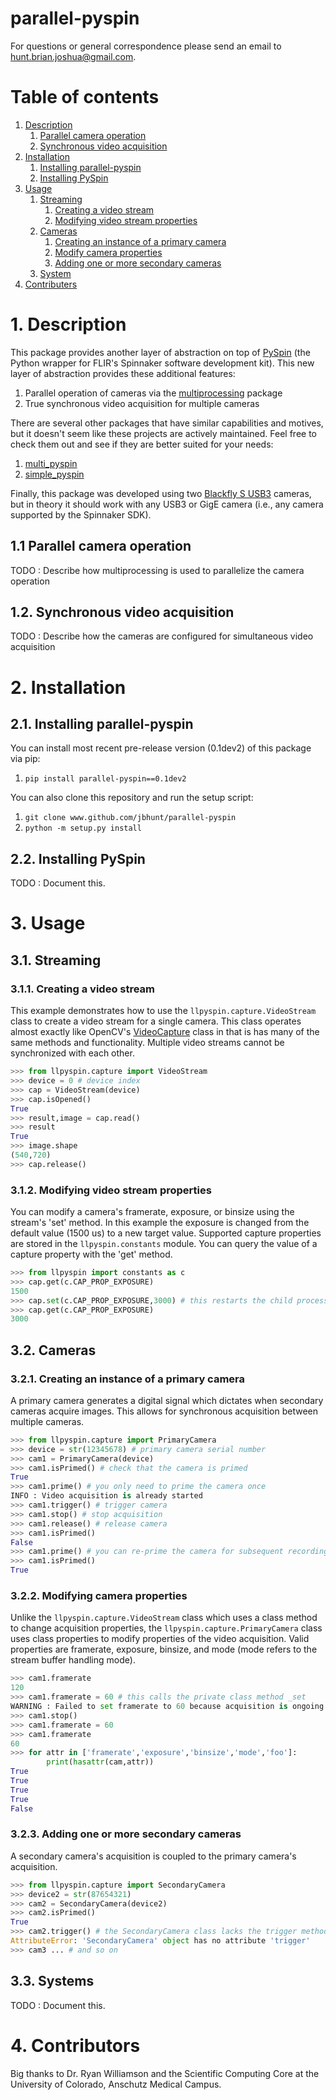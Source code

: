 # parallel-pyspin #
For questions or general correspondence please send an email to hunt.brian.joshua@gmail.com.

# Table of contents #
1. [Description](https://github.com/jbhunt/parallel-pyspin/#1-description)
   1. [Parallel camera operation](https://github.com/jbhunt/parallel-pyspin/#11-parallel-camera-operation)
   2. [Synchronous video acquisition](https://github.com/jbhunt/parallel-pyspin/#12-synchronous-video-acquisition)
2. [Installation](https://github.com/jbhunt/parallel-pyspin/#2-installation)
   1. [Installing parallel-pyspin](https://github.com/jbhunt/parallel-pyspin/#21-installing-parallel-pyspin)
   2. [Installing PySpin](https://github.com/jbhunt/parallel-pyspin/#22-installing-pyspin)
3. [Usage](https://github.com/jbhunt/parallel-pyspin/#3-usage)
   1. [Streaming](https://github.com/jbhunt/parallel-pyspin/#31-streaming)
      1. [Creating a video stream](https://github.com/jbhunt/parallel-pyspin/#311-creating-a-video-stream)
      2. [Modifying video stream properties](https://github.com/jbhunt/parallel-pyspin/#312-modifying-video-stream-properties)
   2. [Cameras](https://github.com/jbhunt/parallel-pyspin/#32-cameras)
      1. [Creating an instance of a primary camera](https://github.com/jbhunt/parallel-pyspin/#321-creating-an-instance-of-a-primary-camera)
      2. [Modify camera properties](https://github.com/jbhunt/parallel-pyspin/#322-modifying-camera-properties)
      3. [Adding one or more secondary cameras](https://github.com/jbhunt/parallel-pyspin/#323-modifying-camera-properties)
   3. [System](https://github.com/jbhunt/parallel-pyspin/#33-systems)
4. [Contributers](https://github.com/jbhunt/parallel-pyspin/#4-contributers)

# 1. Description #
This package provides another layer of abstraction on top of [PySpin](https://www.flir.com/products/spinnaker-sdk/) (the Python wrapper for FLIR's Spinnaker software development kit). This new layer of abstraction provides these additional features:

1. Parallel operation of cameras via the [multiprocessing](https://docs.python.org/2/library/multiprocessing.html) package
2. True synchronous video acquisition for multiple cameras

There are several other packages that have similar capabilities and motives, but it doesn't seem like these projects are actively maintained. Feel free to check them out and see if they are better suited for your needs:

1. [multi_pyspin](https://github.com/justinblaber/multi_pyspin)
2. [simple_pyspin](https://github.com/klecknerlab/simple_pyspin)

Finally, this package was developed using two [Blackfly S USB3](https://www.flir.com/products/blackfly-s-usb3/) cameras, but in theory it should work with any USB3 or GigE camera (i.e., any camera supported by the Spinnaker SDK).

## 1.1 Parallel camera operation ##
TODO : Describe how multiprocessing is used to parallelize the camera operation

## 1.2. Synchronous video acquisition ##
TODO : Describe how the cameras are configured for simultaneous video acquisition

# 2. Installation #
## 2.1. Installing parallel-pyspin ##
You can install most recent pre-release version (0.1dev2) of this package via pip:
1. `pip install parallel-pyspin==0.1dev2`

You can also clone this repository and run the setup script:
1. `git clone www.github.com/jbhunt/parallel-pyspin`
2. `python -m setup.py install`

## 2.2. Installing PySpin ##
TODO : Document this.

# 3. Usage #
## 3.1. Streaming ##
### 3.1.1. Creating a video stream ###
This example demonstrates how to use the `llpyspin.capture.VideoStream` class to create a video stream for a single camera. This class operates almost exactly like OpenCV's [VideoCapture](https://docs.opencv.org/3.4/d8/dfe/classcv_1_1VideoCapture.html) class in that is has many of the same methods and functionality. Multiple video streams cannot be synchronized with each other.

```python
>>> from llpyspin.capture import VideoStream
>>> device = 0 # device index
>>> cap = VideoStream(device)
>>> cap.isOpened()
True
>>> result,image = cap.read()
>>> result
True
>>> image.shape
(540,720)
>>> cap.release()
```

### 3.1.2. Modifying video stream properties ###
You can modify a camera's framerate, exposure, or binsize using the stream's 'set' method. In this example the exposure is changed from the default value (1500 us) to a new target value. Supported capture properties are stored in the `llpyspin.constants` module. You can query the value of a capture property with the 'get' method.

``` python
>>> from llpyspin import constants as c
>>> cap.get(c.CAP_PROP_EXPOSURE)
1500
>>> cap.set(c.CAP_PROP_EXPOSURE,3000) # this restarts the child process
>>> cap.get(c.CAP_PROP_EXPOSURE)
3000
```

## 3.2. Cameras ##
### 3.2.1. Creating an instance of a primary camera ###
A primary camera generates a digital signal which dictates when secondary cameras acquire images. This allows for synchronous acquisition between multiple cameras.

```Python
>>> from llpyspin.capture import PrimaryCamera
>>> device = str(12345678) # primary camera serial number
>>> cam1 = PrimaryCamera(device)
>>> cam1.isPrimed() # check that the camera is primed
True
>>> cam1.prime() # you only need to prime the camera once
INFO : Video acquisition is already started
>>> cam1.trigger() # trigger camera
>>> cam1.stop() # stop acquisition
>>> cam1.release() # release camera
>>> cam1.isPrimed()
False
>>> cam1.prime() # you can re-prime the camera for subsequent recordings
>>> cam1.isPrimed()
True
```

### 3.2.2. Modifying camera properties ###
Unlike the `llpyspin.capture.VideoStream` class which uses a class method to change acquisition properties, the `llpyspin.capture.PrimaryCamera` class uses class properties to modify properties of the video acquisition. Valid properties are framerate, exposure, binsize, and mode (mode refers to the stream buffer handling mode).

```Python
>>> cam1.framerate
120
>>> cam1.framerate = 60 # this calls the private class method _set
WARNING : Failed to set framerate to 60 because acquisition is ongoing. # properties can't be set after the camera is primed
>>> cam1.stop()
>>> cam1.framerate = 60
>>> cam1.framerate
60
>>> for attr in ['framerate','exposure','binsize','mode','foo']:
        print(hasattr(cam,attr))
True
True
True
True
False
```

### 3.2.3. Adding one or more secondary cameras ###
A secondary camera's acquisition is coupled to the primary camera's acquisition.

```python
>>> from llpyspin.capture import SecondaryCamera
>>> device2 = str(87654321)
>>> cam2 = SecondaryCamera(device2)
>>> cam2.isPrimed()
True
>>> cam2.trigger() # the SecondaryCamera class lacks the trigger method
AttributeError: 'SecondaryCamera' object has no attribute 'trigger'
>>> cam3 ... # and so on
```

## 3.3. Systems ##
TODO : Document this.

# 4. Contributors #
Big thanks to Dr. Ryan Williamson and the Scientific Computing Core at the University of Colorado, Anschutz Medical Campus.
